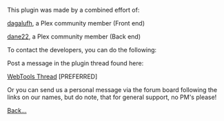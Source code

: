 This plugin was made by a combined effort of:

[dagalufh](https://forums.plex.tv/profile/dagalufh/), a Plex community member (Front end)

[dane22](https://forums.plex.tv/profile/dane22), a Plex community member (Back end)

To contact the developers, you can do the following:

Post a message in the plugin thread found here:

[WebTools Thread](https://forums.plex.tv/discussion/126254) [PREFERRED]

Or you can send us a personal message via the forum board following the links on our names, but do note, that for general support, no PM's please!


[Back...](https://github.com/dagalufh/WebTools.bundle/wiki)
